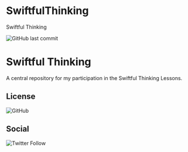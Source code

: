 # SwiftfulThinking

Swiftful Thinking

![GitHub last commit](https://img.shields.io/github/last-commit/icemonster13/SwiftfulThinking)

# Swiftful Thinking

A central repository for my participation in the Swiftful Thinking Lessons.

## License
![GitHub](https://img.shields.io/github/license/icemonster13/SwiftfulThinking)

## Social
![Twitter Follow](https://img.shields.io/twitter/follow/mdpascucci?style=social)
